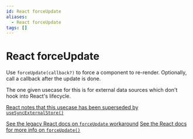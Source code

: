 ```yaml
---
id: React forceUpdate
aliases:
  - React forceUpdate
tags: []
---
```


# React forceUpdate

Use `forceUpdate(callback?)` to force a component to re-render. Optionally, call a callback after the update is done.

The one given usecase for this is for external data sources which don't hook into React's lifecycle.

[React notes that this usecase has been superseded by `useSyncExternalStore()`](https://react.dev/reference/react/useSyncExternalStore)

[See the legacy React docs on `forceUpdate` workaround](https://legacy.reactjs.org/docs/hooks-faq.html#is-there-something-like-forceupdate)
[See the React docs for more info on `forceUpdate()`](https://react.dev/reference/react/Component#forceupdate)


